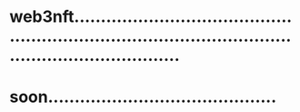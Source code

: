 # web3nft..............................................................................................................................
# soon...........................................
